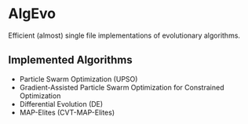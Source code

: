 # AlgEvo

Efficient (almost) single file implementations of evolutionary algorithms.

## Implemented Algorithms

- Particle Swarm Optimization (UPSO)
- Gradient-Assisted Particle Swarm Optimization for Constrained Optimization
- Differential Evolution (DE)
- MAP-Elites (CVT-MAP-Elites)

